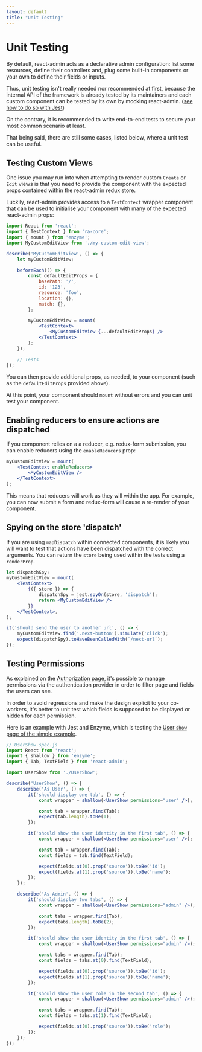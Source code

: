 ```yaml
---
layout: default
title: "Unit Testing"
---
```


# Unit Testing

By default, react-admin acts as a declarative admin configuration: list some resources, define their controllers and, plug some built-in components or your own to define their fields or inputs.

Thus, unit testing isn't really needed nor recommended at first, because the internal API of the framework is already tested by its maintainers and each custom component can be tested by its own by mocking react-admin. ([see how to do so with Jest](https://jestjs.io/docs/en/manual-mocks#mocking-node-modules))

On the contrary, it is recommended to write end-to-end tests to secure your most common scenario at least.

That being said, there are still some cases, listed below, where a unit test can be useful.

## Testing Custom Views

One issue you may run into when attempting to render custom `Create` or `Edit` views is that you need to provide the component with the expected props contained within the react-admin redux store.

Luckily, react-admin provides access to a `TestContext` wrapper component that can be used to initialise your component with many of the expected react-admin props:

```jsx
import React from 'react';
import { TestContext } from 'ra-core';
import { mount } from 'enzyme';
import MyCustomEditView from './my-custom-edit-view';

describe('MyCustomEditView', () => {
    let myCustomEditView;

    beforeEach(() => {
        const defaultEditProps = {
            basePath: '/',
            id: '123',
            resource: 'foo',
            location: {},
            match: {},
        };

        myCustomEditView = mount(
            <TestContext>
                <MyCustomEditView {...defaultEditProps} />
            </TestContext>
        );
    });

    // Tests
});
```

You can then provide additional props, as needed, to your component (such as the `defaultEditProps` provided above).

At this point, your component should `mount` without errors and you can unit test your component.

## Enabling reducers to ensure actions are dispatched

If you component relies on a a reducer, e.g. redux-form submission, you can enable reducers using the `enableReducers` prop:

```jsx
myCustomEditView = mount(
    <TestContext enableReducers>
        <MyCustomEditView />
    </TestContext>
);
```

This means that reducers will work as they will within the app.  For example, you can now submit a form and redux-form will cause a re-render of your component.


## Spying on the store 'dispatch'

If you are using `mapDispatch` within connected components, it is likely you will want to test that actions have been dispatched with the correct arguments.  You can return the `store` being used within the tests using a `renderProp`.

```jsx
let dispatchSpy;
myCustomEditView = mount(
    <TestContext>
        {({ store }) => {
            dispatchSpy = jest.spyOn(store, 'dispatch');
            return <MyCustomEditView />
        }}
    </TestContext>,
);

it('should send the user to another url', () => {
    myCustomEditView.find('.next-button').simulate('click');
    expect(dispatchSpy).toHaveBeenCalledWith(`/next-url`);
});
```


## Testing Permissions

As explained on the [Authorization page](./Authorization.md), it's possible to manage permissions via the authentication provider in order to filter page and fields the users can see.

In order to avoid regressions and make the design explicit to your co-workers, it's better to unit test which fields is supposed to be displayed or hidden for each permission.

Here is an example with Jest and Enzyme, which is testing the [User `show` page of the simple example](https://github.com/marmelab/react-admin/blob/master/examples/simple/src/users/UserShow.js).

```jsx
// UserShow.spec.js
import React from 'react';
import { shallow } from 'enzyme';
import { Tab, TextField } from 'react-admin';

import UserShow from './UserShow';

describe('UserShow', () => {
    describe('As User', () => {
        it('should display one tab', () => {
            const wrapper = shallow(<UserShow permissions="user" />);

            const tab = wrapper.find(Tab);
            expect(tab.length).toBe(1);
        });

        it('should show the user identity in the first tab', () => {
            const wrapper = shallow(<UserShow permissions="user" />);

            const tab = wrapper.find(Tab);
            const fields = tab.find(TextField);

            expect(fields.at(0).prop('source')).toBe('id');
            expect(fields.at(1).prop('source')).toBe('name');
        });
    });

    describe('As Admin', () => {
        it('should display two tabs', () => {
            const wrapper = shallow(<UserShow permissions="admin" />);

            const tabs = wrapper.find(Tab);
            expect(tabs.length).toBe(2);
        });

        it('should show the user identity in the first tab', () => {
            const wrapper = shallow(<UserShow permissions="admin" />);

            const tabs = wrapper.find(Tab);
            const fields = tabs.at(0).find(TextField);

            expect(fields.at(0).prop('source')).toBe('id');
            expect(fields.at(1).prop('source')).toBe('name');
        });

        it('should show the user role in the second tab', () => {
            const wrapper = shallow(<UserShow permissions="admin" />);

            const tabs = wrapper.find(Tab);
            const fields = tabs.at(1).find(TextField);

            expect(fields.at(0).prop('source')).toBe('role');
        });
    });
});
```
